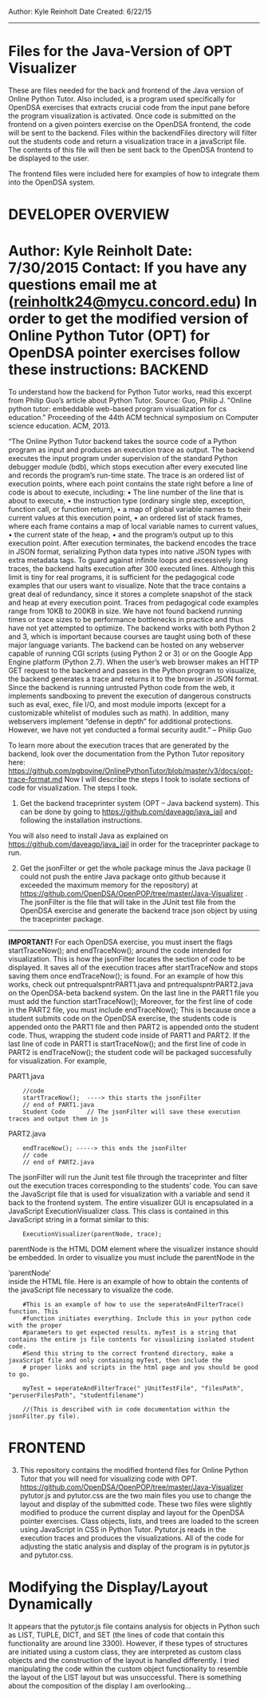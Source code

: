 Author: Kyle Reinholt 
Date Created: 6/22/15
***

Files for the Java-Version of OPT Visualizer 
============================================

These are files needed for the back and frontend of the Java version of Online Python Tutor. Also included, is a program used specifically for OpenDSA exercises that extracts crucial code from the input pane before the program visualization is activated. Once code is submitted on the frontend on a given pointers exercise on the OpenDSA frontend, the code will be sent to the backend. Files within the backendFiles directory will filter out the students code and return a visualization trace in a javaScript file. The contents of this file will then be sent back to the OpenDSA frontend to be displayed to the user. 

The frontend files were included here for examples of how to integrate them into the OpenDSA system.  

DEVELOPER OVERVIEW
==================

Author: Kyle Reinholt 
Date: 7/30/2015
Contact: If you have any questions email me at (reinholtk24@mycu.concord.edu)
In order to get the modified version of Online Python Tutor (OPT) for OpenDSA pointer exercises follow these instructions: 
BACKEND
=======
 
To understand how the backend for Python Tutor works, read this excerpt from Philip Guo’s article about Python Tutor. Source: Guo, Philip J. "Online python tutor: embeddable web-based program visualization for cs education." Proceeding of the 44th ACM technical symposium on Computer science education. ACM, 2013. 

“The Online Python Tutor backend takes the source code of a Python program as input and produces an execution trace as output. The backend executes the input program under supervision of the standard Python debugger module (bdb), which stops execution after every executed line and records the program’s run-time state. The trace is an ordered list of execution points, where each point contains the state right before a line of code is about to execute, including: 
• The line number of the line that is about to execute, 
• the instruction type (ordinary single step, exception, function call, or function return), 
• a map of global variable names to their current values at this execution point, 
• an ordered list of stack frames, where each frame contains a map of local variable names to current values, 
• the current state of the heap, 
• and the program’s output up to this execution point. 
After execution terminates, the backend encodes the trace in JSON format, serializing Python data types into native JSON types with extra metadata tags. To guard against infinite loops and excessively long traces, the backend halts execution after 300 executed lines. Although this limit is tiny for real programs, it is sufficient for the pedagogical code examples that our users want to visualize. Note that the trace contains a great deal of redundancy, since it stores a complete snapshot of the stack and heap at every execution point. Traces from pedagogical code examples range from 10KB to 200KB in size. We have not found backend running times or trace sizes to be performance bottlenecks in practice and thus have not yet attempted to optimize. The backend works with both Python 2 and 3, which is important because courses are taught using both of these major language variants. The backend can be hosted on any webserver capable of running CGI scripts (using Python 2 or 3) or on the Google App Engine platform (Python 2.7). When the user’s web browser makes an HTTP GET request to the backend and passes in the Python program to visualize, the backend generates a trace and returns it to the browser in JSON format. Since the backend is running untrusted Python code from the web, it implements sandboxing to prevent the execution of dangerous constructs such as eval, exec, file I/O, and most module imports (except for a customizable whitelist of modules such as math). In addition, many webservers implement “defense in depth” for additional protections. However, we have not yet conducted a formal security audit.” – Philip Guo 

To learn more about the execution traces that are generated by the backend, look over the documentation from the Python Tutor repository here: 
https://github.com/pgbovine/OnlinePythonTutor/blob/master/v3/docs/opt-trace-format.md
Now I will describe the steps I took to isolate sections of code for visualization. 
The steps I took. 

1. Get the backend traceprinter system (OPT – Java backend system). 
This can be done by going to https://github.com/daveagp/java_jail and following the installation instructions. 

You will also need to install Java as explained on https://github.com/daveagp/java_jail in order for the traceprinter package to run.

2. Get the jsonFilter or get the whole package minus the Java package (I could not push the entire Java package onto github because it exceeded the maximum memory for the repository) at https://github.com/OpenDSA/OpenPOP/tree/master/Java-Visualizer . The jsonFilter is the file that will take in the JUnit test file from the OpenDSA exercise and generate the backend trace json object by using the traceprinter package. 
***
<b>IMPORTANT!</b> 
For each OpenDSA exercise, you must insert the flags startTraceNow(); and endTraceNow(); around the code intended for visualization. This is how the jsonFilter locates the section of code to be displayed. It saves all of the execution traces after startTraceNow and stops saving them once endTraceNow(); is found. For an example of how this works, check out pntrequalspntrPART1.java and pntrequalspntrPART2.java on the OpenDSA-beta backend system. On the last line in the PART1 file you must add the function startTraceNow(); Moreover, for the first line of code in the PART2 file, you must include endTraceNow(); This is because once a student submits code on the OpenDSA exercise, the students code is appended onto the PART1 file and then PART2 is appended onto the student code. Thus, wrapping the student code inside of PART1 and PART2. If the last line of code in PART1 is startTraceNow(); and the first line of code in PART2 is endTraceNow(); the student code will be packaged successfully for visualization. For example, 

PART1.java
        
        //code 
        startTraceNow();  ----> this starts the jsonFilter
        // end of PART1.java
        Student Code      // The jsonFilter will save these execution traces and output them in js  
  
PART2.java

        endTraceNow(); -----> this ends the jsonFilter
        // code 
        // end of PART2.java

The jsonFilter will run the Junit test file through the traceprinter and filter out the execution traces corresponding to the students’ code. You can save the JavaScript file that is used for visualization with a variable and send it back to the frontend system. The entire visualizer GUI is encapsulated in a JavaScript ExecutionVisualizer class. This class is contained in this JavaScript string in a format similar to this:  

        ExecutionVisualizer(parentNode, trace); 

parentNode is the HTML DOM element where the visualizer instance should be embedded. In order to visualize you must include the parentNode in the <div>’parentNode’<div> inside the HTML file. Here is an example of how to obtain the contents of the javaScript file necessary to visualize the code.

        #This is an example of how to use the seperateAndFilterTrace() function. This 
        #function initiates everything. Include this in your python code with the proper 
        #parameters to get expected results. myTest is a string that contains the entire js file contents for visualizing isolated student code.
        #Send this string to the correct frontend directory, make a javaScript file and only containing myTest, then include the
        # proper links and scripts in the html page and you should be good to go. 

        myTest = seperateAndFilterTrace(" jUnitTestFile", "filesPath", "peruserFilesPath", "studentfilename")

        //(This is described with in code documentation within the jsonFilter.py file). 


FRONTEND
========

3. This repository contains the modified frontend files for Online Python Tutor that you will need for visualizing code with OPT.  https://github.com/OpenDSA/OpenPOP/tree/master/Java-Visualizer
pytutor.js and pytutor.css are the two main files you use to change the layout and display of the submitted code.  These two files were slightly modified to produce the current display and layout for the OpenDSA pointer exercises. Class objects, lists, and trees are loaded to the screen using JavaScript in CSS in Python Tutor. Pytutor.js reads in the execution traces and produces the visualizations. All of the code for adjusting the static analysis and display of the program is in pytutor.js and pytutor.css. 

Modifying the Display/Layout Dynamically
========================================

It appears that the pytutor.js file contains analysis for objects in Python such as LIST, TUPLE, DICT, and SET (the lines of code that contain this functionality are around line 3300). However, if these types of structures are initiated using a custom class, they are interpreted as custom class objects and the construction of the layout is handled differently. I tried manipulating the code within the custom object functionality to resemble the layout of the LIST layout but was unsuccessful. There is something about the composition of the display I am overlooking...


